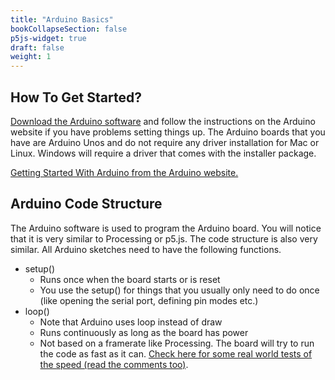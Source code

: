 ```yaml
---
title: "Arduino Basics"
bookCollapseSection: false
p5js-widget: true
draft: false
weight: 1
---
```


## How To Get Started?

[Download the Arduino software](https://www.arduino.cc/en/software) and follow the instructions on the Arduino website if you have problems setting things up. The Arduino boards that you have are Arduino Unos and do not require any driver installation for Mac or Linux. Windows will require a driver that comes with the installer package.

[Getting Started With Arduino from the Arduino website.](https://www.arduino.cc/en/Guide)

## Arduino Code Structure

The Arduino software is used to program the Arduino board. You will notice that it is very similar to Processing or p5.js. The code structure is also very similar. All Arduino sketches need to have the following functions.

- setup()
  - Runs once when the board starts or is reset
  - You use the setup() for things that you usually only need to do once (like opening the serial port, defining pin modes etc.)
- loop()
  - Note that Arduino uses loop instead of draw
  - Runs continuously as long as the board has power
  - Not based on a framerate like Processing. The board will try to run the code as fast as it can. [Check here for some real world tests of the speed (read the comments too)](https://learn.sparkfun.com/blog/1687).

